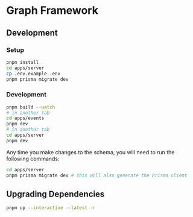 # Graph Framework

## Development

### Setup

```sh
pnpm install
cd apps/server
cp .env.example .env
pnpm prisma migrate dev
```

### Development

```sh
pnpm build --watch
# in another tab
cd apps/events
pnpm dev
# in another tab
cd apps/server
pnpm dev
```

Any time you make changes to the schema, you will need to run the following commands:

```sh
cd apps/server
pnpm prisma migrate dev # this will also generate the Prisma client
```

## Upgrading Dependencies

```sh
pnpm up --interactive --latest -r
```

